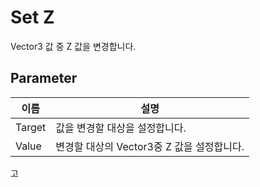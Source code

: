 # Set Z
Vector3 값 중 Z 값을 변경합니다.

## Parameter

| **이름**         | **설명**                       |
|----------------|------------------------------|
| Target | 값을 변경할 대상을 설정합니다.            |
| Value  | 변경할 대상의 Vector3중 Z 값을 설정합니다. |


고